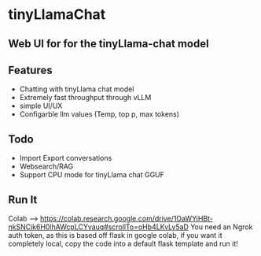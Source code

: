 # tinyLlamaChat
Web UI for for the tinyLlama-chat model
---

## Features
 - Chatting with tinyLlama chat model
 - Extremely fast throughput through vLLM
 - simple UI/UX 
 - Configarble llm values (Temp, top p, max tokens)

## Todo
 - Import Export conversations
 - Websearch/RAG
 - Support CPU mode for tinyLlama chat GGUF

## Run It
Colab --> https://colab.research.google.com/drive/1OaWYiHBt-nkSNCik6H0lhAWcpLCYvauq#scrollTo=oHb4LKvLy5aD
You need an Ngrok auth token, as this is based off flask in google colab, if you want it completely local, copy the code into a default flask template and run it!
